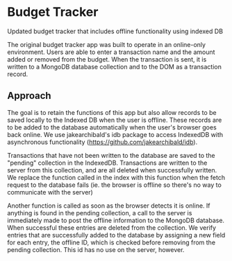# Budget Tracker
Updated budget tracker that includes offline functionality using indexed DB

The original budget tracker app was built to operate in an online-only environment. Users are able to enter a transaction name and the amount added or removed from the budget. When the transaction is sent, it is written to a MongoDB database collection and to the DOM as a transaction record.

## Approach
The goal is to retain the functions of this app but also allow records to be saved locally to the Indexed DB when the user is offline. These records are to be added to the database automatically when the user's browser goes back online. We use jakearchibald's idb package to access IndexedDB with asynchronous functionality (https://github.com/jakearchibald/idb). 

Transactions that have not been written to the database are saved to the "pending" collection in the IndexedDB. Transactions are written to the server from this collection, and are all deleted when successfully written. We replace the function called in the index with this function when the fetch request to the database fails (ie. the browser is offline so there's no way to communicate with the server)

Another function is called as soon as the browser detects it is online. If anything is found in the pending collection, a call to the server is immediately made to post the offline information to the MongoDB database. When successful these entries are deleted from the collection. We verify entries that are successfully added to the database by assigning a new field for each entry, the offline ID, which is checked before removing from the pending collection. This id has no use on the server, however.